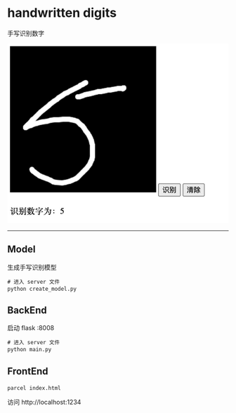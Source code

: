 # handwritten digits

手写识别数字

![](https://raw.githubusercontent.com/goldEli/handwrttenDigits/master/image/1.jpg)

--------------

## Model

生成手写识别模型

```shell
# 进入 server 文件
python create_model.py 
```

## BackEnd

启动 flask :8008

```shell
# 进入 server 文件
python main.py 
```

## FrontEnd

```shell
parcel index.html 
```

访问 http://localhost:1234






